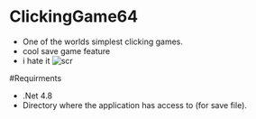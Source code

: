 # ClickingGame64
- One of the worlds simplest clicking games.
- cool save game feature
- i hate it
![scr](https://user-images.githubusercontent.com/62301857/129025313-107a1fc9-1c3d-4a68-9c83-21cb29cbd122.png)

#Requirments
- .Net 4.8
- Directory where the application has access to (for save file).
